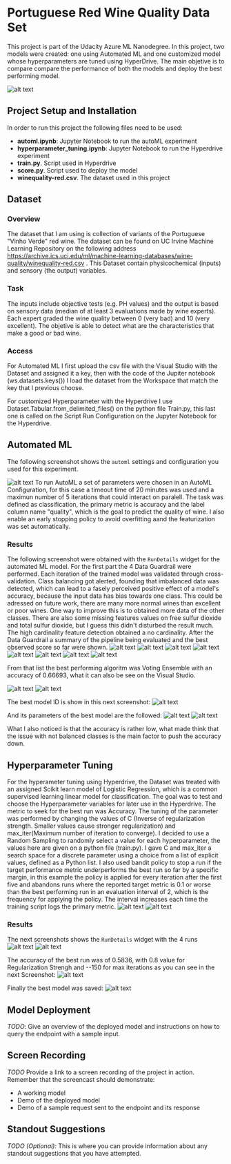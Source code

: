 # Portuguese Red Wine Quality Data Set

This project is part of the Udacity Azure ML Nanodegree. In this project, two models were created: one using Automated ML and one customized model whose hyperparameters are tuned using HyperDrive. The main objetive is to compare compare the performance of both the models and deploy the best performing model.  

![alt text](https://github.com/Gabilopez1/nd00333-capstone/blob/master/starter_file/Project%20Flowchart.png)

## Project Setup and Installation
In order to run this project the following files need to be used:
- **automl.ipynb**: Jupyter Notebook to run the autoML experiment
- **hyperparameter_tuning.ipynb**: Jupyter Notebook to run the Hyperdrive experiment
- **train.py**. Script used in Hyperdrive
- **score.py**. Script used to deploy the model
- **winequality-red.csv**. The dataset used in this project
## Dataset

### Overview
The dataset that I am using is collection of variants of the Portuguese "Vinho Verde" red  wine. The dataset can be found on UC Irvine Machine Learning Repository on the following address https://archive.ics.uci.edu/ml/machine-learning-databases/wine-quality/winequality-red.csv . This Dataset contain  physicochemical (inputs) and sensory (the output) variables.

### Task
The inputs include objective tests (e.g. PH values) and the output is based on sensory data (median of at least 3 evaluations made by wine experts). Each expert graded the wine quality between 0 (very bad) and 10 (very excellent). The objetive is able to  detect what are the characteristics that make a good or bad wine.

### Access

For  Automated ML  I first upload the csv file with the Visual Studio with the Dataset and assigned it a key, then with the code of the Jupiter notebook (ws.datasets.keys()) I  load the dataset from the Workspace that match the key that I previous choose. 

For customized Hyperparameter with the Hyperdrive I use Dataset.Tabular.from_delimited_files() on  the python file Train.py, this last one is called on the Script Run Configuration on the Jupyter Notebook for the Hyperdrive.


## Automated ML

The following screenshot shows  the `automl` settings and configuration you used for this experiment.

![alt text](https://github.com/Gabilopez1/nd00333-capstone/blob/master/automl%20setting%20version1.PNG)
To run AutoML a set of parameters were chosen in an AutoML Configuration, for this case a timeout time of 20 minutes was used and  a maximun number of 5 iterations that could interact on paralell. The task was defined as classification, the primary metric is accuracy and the label column name "quality", which is the goal to predict the quality of wine. I also enable an early stopping policy to avoid overfitting aand the featurization was set automatically. 

### Results

The following screenshot were obtained with the `RunDetails` widget  for the automated ML model. For the first part the 4 Data Guardrail were performed.  Each iteration of the trained model was validated through cross-validation. Class balancing got alerted, founding that imbalanced data was detected, which can lead to a fasely perceived positive effect of a model's accuracy, because the input data has bias towards one class. This could be adressed on future work, there are many more normal wines than excellent or poor wines. One way to improve this is to obtained more data of the other classes.
There are also some missing features values on free sulfur dioxide and total sulfur dioxide, but I guess this didn't disturbed the result much.  The high cardinality feature detection obtained a no cardinality. After the Data Guardrail a summary of the pipeline being evaluated and the best observed score so far were shown.
![alt text](https://github.com/Gabilopez1/nd00333-capstone/blob/master/widgetautoml1.PNG)
![alt text](https://github.com/Gabilopez1/nd00333-capstone/blob/master/widgetautoml2.PNG)
![alt text](https://github.com/Gabilopez1/nd00333-capstone/blob/master/widgetautoml3.PNG)
![alt text](https://github.com/Gabilopez1/nd00333-capstone/blob/master/widgetautoml4.PNG)
![alt text](https://github.com/Gabilopez1/nd00333-capstone/blob/master/widgetautoml5.PNG)
![alt text](https://github.com/Gabilopez1/nd00333-capstone/blob/master/widgetautoml6.PNG)
![alt text](https://github.com/Gabilopez1/nd00333-capstone/blob/master/widgetautoml7.PNG)
![alt text](https://github.com/Gabilopez1/nd00333-capstone/blob/master/widgetautoml8.PNG)

From that list the best performing algoritm was Voting Ensemble with an accuracy of 0.66693, what it can also be see on the Visual Studio.

![alt text](https://github.com/Gabilopez1/nd00333-capstone/blob/master/widgetaccuracyautoml.PNG)
![alt text](https://github.com/Gabilopez1/nd00333-capstone/blob/master/azure%20learning%20studio%20best%20model.PNG)

The best model ID is show in this next screenshot:
![alt text](https://github.com/Gabilopez1/nd00333-capstone/blob/master/modelidbest.PNG)

And its parameters of the best model are the followed:
![alt text](https://github.com/Gabilopez1/nd00333-capstone/blob/master/fittedmodel%20automl1.PNG)
![alt text](https://github.com/Gabilopez1/nd00333-capstone/blob/master/fittedmodel%20automl2.PNG)

What I also noticed is that the accuracy is rather low, what made think that the issue with not balanced classes is the main factor to push the accuracy down.

## Hyperparameter Tuning
For the hyperameter tuning using Hyperdrive, the Dataset was treated with an assigned Scikit learn model of Logistic Regression, which is a  common supervised learning linear model for classification. The goal was to test and choose the Hyperparameter variables for later use in the Hyperdrive. The metric to seek for the best run was Accuracy.
The tuning of the parameter was performed by changing the values of C (Inverse of regularization strength. Smaller values cause stronger regularization) and max_iter(Maximum number of iteration to converge). I decided to use a Random Sampling to randomly select a value for each hyperparameter, the values here are given on a python file (train.py). I gave C and max_iter a search space for a discrete parameter using a choice from a list of explicit values, defined as a Python list. I also used bandit policy to stop a run if the target performance metric underperforms the best run so far by a specific margin, in this example the policy is applied for every iteration after the first five and abandons runs where the reported target metric is 0.1 or worse than the best performing run in an evaluation interval of 2, which is the frequency for applying the policy. The interval increases each time the training script logs the primary metric.
![alt text](https://github.com/Gabilopez1/nd00333-capstone/blob/master/hyperdriveconfig1.PNG)
![alt text](https://github.com/Gabilopez1/nd00333-capstone/blob/master/hyperdriveconfig2.PNG)


### Results
The next screenshots shows the `RunDetails` widget with the 4 runs
![alt text](https://github.com/Gabilopez1/nd00333-capstone/blob/master/hyperdrivecomplete.PNG)
![alt text](https://github.com/Gabilopez1/nd00333-capstone/blob/master/bestrunwidgetaccuracy.PNG)


The accuracy of the best run was of  0.5836, with 0.8 value for Regularization Strengh and --150 for max iterations as you can see in the next Screenshot:
![alt text](https://github.com/Gabilopez1/nd00333-capstone/blob/master/hyperbestrun.PNG)

Finally the best model was saved:
![alt text](https://github.com/Gabilopez1/nd00333-capstone/blob/master/savemodelhyper.PNG)


## Model Deployment
*TODO*: Give an overview of the deployed model and instructions on how to query the endpoint with a sample input.

## Screen Recording
*TODO* Provide a link to a screen recording of the project in action. Remember that the screencast should demonstrate:
- A working model
- Demo of the deployed  model
- Demo of a sample request sent to the endpoint and its response

## Standout Suggestions
*TODO (Optional):* This is where you can provide information about any standout suggestions that you have attempted.
